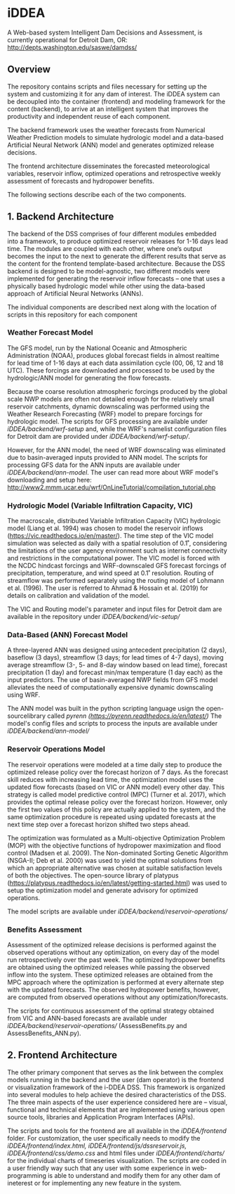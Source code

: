# iDDEA
A Web-based system Intelligent Dam Decisions and Assessment, is currently operational for Detroit Dam, OR: http://depts.washington.edu/saswe/damdss/

## Overview

The repository contains scripts and files necessary for setting up the system and customizing it for any dam of interest. The iDDEA system can be decoupled into the container (frontend) and modeling framework for the content (backend), to arrive at an intelligent system that improves the productivity and independent reuse of each component. 

The backend framework uses the weather forecasts from Numerical Weather Prediction models to simulate hydrologic model and a data-based Artificial Neural Network (ANN) model and generates optimized release decisions. 

The frontend architecture disseminates the forecasted meteorological variables, reservoir inflow, optimized operations and retrospective weekly assessment of forecasts and hydropower benefits.

The following sections describe each of the two components.

## 1. Backend Architecture

The backend of the DSS comprises of four different modules embedded into a framework, to produce optimized reservoir releases for 1-16 days lead time. The modules are coupled with each other, where one’s output becomes the input to the next to generate the different results that serve as the content for the frontend template-based architecture. Because the DSS backend is designed to be model-agnostic, two different models were implemented for generating the reservoir inflow forecasts – one that uses a physically based hydrologic model while other using the data-based approach of Artificial Neural Networks (ANNs). 

The individual components are described next along with the location of scripts in this repository for each component

### Weather Forecast Model
The GFS model, run by the National Oceanic and Atmospheric Administration (NOAA), produces global forecast fields in almost realtime for lead time of 1-16 days at each data assimilation cycle (00, 06, 12 and 18 UTC). These forcings are downloaded and processed to be used by the hydrologic/ANN model for generating the flow forecasts. 

Because the coarse resolution atmospheric forcings produced by the global scale NWP models are often not detailed enough for the relatively small reservoir catchments, dynamic downscaling was performed using the Weather Research Forecasting (WRF) model to prepare forcings for hydrologic model. The scripts for GFS processing are available under *iDDEA/backend/wrf-setup* and, while the WRF's namelist configuration files for Detroit dam are provided under *iDDEA/backend/wrf-setup/*.

However, for the ANN model, the need of WRF downscaling was eliminated due to basin-averaged inputs provided to ANN model. The scripts for processing GFS data for the ANN inputs are available under *iDDEA/backend/ann-model*. The user can read more about WRF model's downloading and setup here: http://www2.mmm.ucar.edu/wrf/OnLineTutorial/compilation_tutorial.php

### Hydrologic Model (Variable Infiltration Capacity, VIC)
The macroscale, distributed Variable Infiltration Capacity (VIC) hydrologic model (Liang et al. 1994) was chosen to model the reservoir inflows (https://vic.readthedocs.io/en/master/). The time step of the VIC model simulation was selected as daily with a spatial resolution of 0.1˚, considering the limitations of the user agency environment such as internet connectivity and restrictions in the computational power. The VIC model is forced with the NCDC hindcast forcings and WRF-downscaled GFS forecast forcings of precipitation, temperature, and wind speed at 0.1˚ resolution. Routing of streamflow was performed separately using the routing model of Lohmann et al. (1996). The user is referred to Ahmad & Hossain et al. (2019) for details on calibration and validation of the model.

The VIC and Routing model's parameter and input files for Detroit dam are available in the repository under *iDDEA/backend/vic-setup/*

### Data-Based (ANN) Forecast Model
A three-layered ANN was designed using antecedent precipitation (2 days), baseflow (3 days), streamflow (3 days; for lead times of 4-7 days), moving average streamflow (3-, 5- and 8-day window based on lead time), forecast precipitation (1 day) and forecast min/max temperature (1 day each) as the input predictors. The use of basin-averaged NWP fields from GFS model alleviates the need of computationally expensive dynamic downscaling using WRF. 

The ANN model was built in the python scripting language usign the open-sourcelibrary called *pyrenn (https://pyrenn.readthedocs.io/en/latest/)* The model's config files and scripts to process the inputs are available under *iDDEA/backend/ann-model/*

### Reservoir Operations Model
The reservoir operations were modeled at a time daily step to produce the optimized release policy over the forecast horizon of 7 days. As the forecast skill reduces with increasing lead time, the optimization model uses the updated flow forecasts (based on VIC or ANN model) every other day. This strategy is called model predictive control (MPC) (Turner et al. 2017), which provides the optimal release policy over the forecast horizon. However, only the first two values of this policy are actually applied to the system, and the same optimization procedure is repeated using updated forecasts at the next time step over a forecast horizon shifted two steps ahead. 

The optimization was formulated as a Multi-objective Optimization Problem (MOP) with the objective functions of hydropower maximization and flood control (Madsen et al. 2009). The Non-dominated Sorting Genetic Algorithm (NSGA-II; Deb et al. 2000) was used to yield the optimal solutions from which an appropriate alternative was chosen at suitable satisfaction levels of both the objectives. The open-source library of platypus (https://platypus.readthedocs.io/en/latest/getting-started.html) was used to setup the optimization model and generate advisory for optimized operations.

The model scripts are available under *iDDEA/backend/reservoir-operations/*

### Benefits Assessment
Assessment of the optimized release decisions is performed against the observed operations without any optimization, on every day of the model run retrospectively over the past week. The optimized hydropower benefits are obtained using the optimized releases while passing the observed inflow into the system. These optimized releases are obtained from the MPC approach where the optimization is performed at every alternate step with the updated forecasts. The observed hydropower benefits, however, are computed from observed operations without any optimization/forecasts.

The scripts for continuous assessment of the optimal strategy obtained from VIC and ANN-based forecasts are available under  *iDDEA/backend/reservoir-operations/* (AssessBenefits.py and AssessBenefits_ANN.py).

## 2. Frontend Architecture

The other primary component that serves as the link between the complex models running in the backend and the user (dam operator) is the frontend or visualization framework of the i-DDEA DSS. This framework is organized into several modules to help achieve the desired characteristics of the DSS. The three main aspects of the user experience considered here are – visual, functional and technical elements that are implemented using various open source tools, libraries and Application Program Interfaces (APIs). 

The scripts and tools for the frontend are all available in the *iDDEA/frontend* folder. For customization, the user specifically needs to modify the *iDDEA/frontend/index.html, iDDEA/frontend/js/dssreservoir.js, iDDEA/frontend/css/demo.css*  and html files under *iDDEA/frontend/charts/* for the individual charts of timeseries visualization. The scripts are coded in a user friendly way such that any user with some experience in web-programming is able to understand and modify them for any other dam of ineterest or for implementing any new feature in the system.

